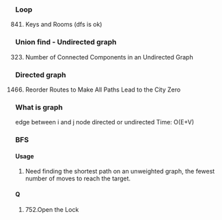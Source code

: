 ### Loop
841. Keys and Rooms (dfs is ok)


### Union find - Undirected graph
323. Number of Connected Components in an Undirected Graph

### Directed graph
1466. Reorder Routes to Make All Paths Lead to the City Zero


### What is graph
edge between i and j
node
directed or undirected
Time: O(E+V)





### BFS
#### Usage
1. Need finding the shortest path on an unweighted graph, the fewest number of moves to reach the target.
#### Q
1. 752.Open the Lock

